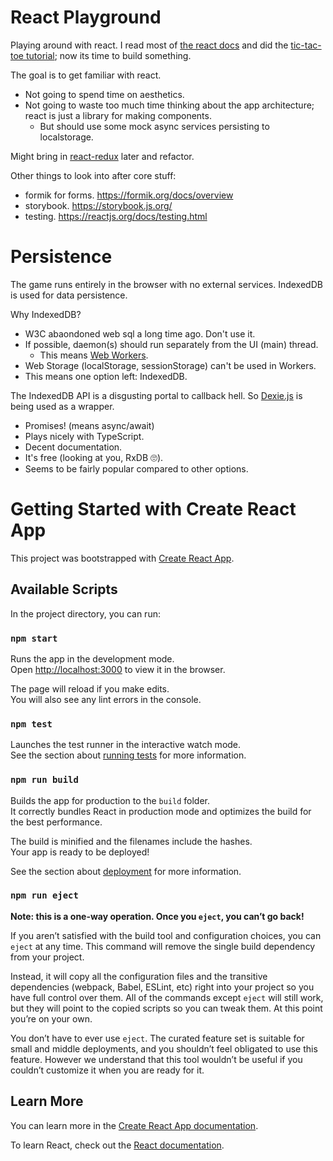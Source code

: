 # React Playground

Playing around with react. I read most of [the react docs](https://reactjs.org/docs/getting-started.html) and did the [tic-tac-toe tutorial](https://reactjs.org/tutorial/tutorial.html); now its time to build something.

The goal is to get familiar with react.
- Not going to spend time on aesthetics.
- Not going to waste too much time thinking about the app architecture; react is just a library for making components.
    - But should use some mock async services persisting to localstorage.

Might bring in [react-redux](https://react-redux.js.org/) later and refactor.

Other things to look into after core stuff:
- formik for forms. https://formik.org/docs/overview
- storybook. https://storybook.js.org/
- testing. https://reactjs.org/docs/testing.html

# Persistence

The game runs entirely in the browser with no external services. IndexedDB is used for data persistence.

Why IndexedDB?
- W3C abaondoned web sql a long time ago. Don't use it.
- If possible, daemon(s) should run separately from the UI (main) thread.
    - This means [Web Workers](https://developer.mozilla.org/en-US/docs/Web/API/Web_Workers_API).
- Web Storage (localStorage, sessionStorage) can't be used in Workers.
- This means one option left: IndexedDB.

The IndexedDB API is a disgusting portal to callback hell. So [Dexie.js](https://dexie.org/) is being used as a wrapper.
- Promises! (means async/await)
- Plays nicely with TypeScript.
- Decent documentation.
- It's free (looking at you, RxDB 🙄).
- Seems to be fairly popular compared to other options.

# Getting Started with Create React App

This project was bootstrapped with [Create React App](https://github.com/facebook/create-react-app).

## Available Scripts

In the project directory, you can run:

### `npm start`

Runs the app in the development mode.\
Open [http://localhost:3000](http://localhost:3000) to view it in the browser.

The page will reload if you make edits.\
You will also see any lint errors in the console.

### `npm test`

Launches the test runner in the interactive watch mode.\
See the section about [running tests](https://facebook.github.io/create-react-app/docs/running-tests) for more information.

### `npm run build`

Builds the app for production to the `build` folder.\
It correctly bundles React in production mode and optimizes the build for the best performance.

The build is minified and the filenames include the hashes.\
Your app is ready to be deployed!

See the section about [deployment](https://facebook.github.io/create-react-app/docs/deployment) for more information.

### `npm run eject`

**Note: this is a one-way operation. Once you `eject`, you can’t go back!**

If you aren’t satisfied with the build tool and configuration choices, you can `eject` at any time. This command will remove the single build dependency from your project.

Instead, it will copy all the configuration files and the transitive dependencies (webpack, Babel, ESLint, etc) right into your project so you have full control over them. All of the commands except `eject` will still work, but they will point to the copied scripts so you can tweak them. At this point you’re on your own.

You don’t have to ever use `eject`. The curated feature set is suitable for small and middle deployments, and you shouldn’t feel obligated to use this feature. However we understand that this tool wouldn’t be useful if you couldn’t customize it when you are ready for it.

## Learn More

You can learn more in the [Create React App documentation](https://facebook.github.io/create-react-app/docs/getting-started).

To learn React, check out the [React documentation](https://reactjs.org/).
